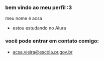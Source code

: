 ### bem vindo ao meu perfil :3

meu nome é acsa 

 - estou estudando no Alura

### você pode entrar em contato comigo:

- acsa.vieira@escola.pr.gov.br
